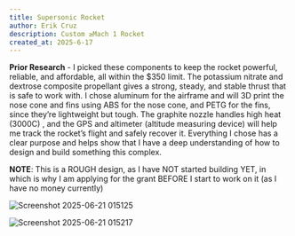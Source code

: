 ```yaml
---
title: Supersonic Rocket
author: Erik Cruz
description: Custom ≥Mach 1 Rocket
created_at: 2025-6-17
---
```


**Prior Research** - I picked these components to keep the rocket powerful, reliable, and affordable, all within the $350 limit. The potassium nitrate and dextrose composite propellant gives a strong, steady, and stable thrust that is safe to work with. I chose aluminum for the airframe and will 3D print the nose cone and fins using ABS for the nose cone, and PETG for the fins, since they’re lightweight but tough. The graphite nozzle handles high heat (3000C) , and the GPS and altimeter (altitude measuring device) will help me track the rocket’s flight and safely recover it. Everything I chose has a clear purpose and helps show that I have a deep understanding of how to design and build something this complex.

**NOTE**: This is a ROUGH design, as I have NOT started building YET, in which is why I am applying for the grant BEFORE I start to work on it (as I have no money currently)

![Screenshot 2025-06-21 015125](https://github.com/user-attachments/assets/1ca7cf17-d3be-4413-a12f-910d11751049)

![Screenshot 2025-06-21 015217](https://github.com/user-attachments/assets/3877b3dc-bca9-4e28-9a59-a07b9ef7ee4d)
